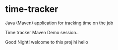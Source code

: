 # time-tracker
Java (Maven) application for tracking time on the job

Time tracker
Maven Demo session..

Good Night!
welcome to this proj
hi hello
